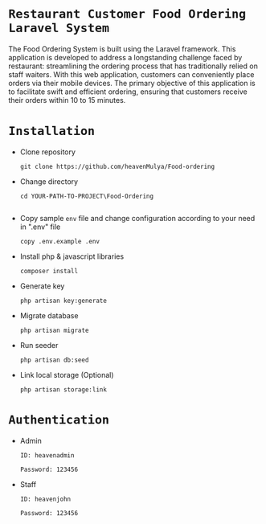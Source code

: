 # `Restaurant Customer Food Ordering Laravel System`

The Food Ordering System is built using the Laravel framework. This application is developed to address a longstanding challenge faced by restaurant: streamlining the ordering process that has traditionally relied on staff waiters. With this web application, customers can conveniently place orders via their mobile devices. The primary objective of this application is to facilitate swift and efficient ordering, ensuring that customers receive their orders within 10 to 15 minutes.

# `Installation`

- Clone repository
    ```
    git clone https://github.com/heavenMulya/Food-ordering
    ```

- Change directory
    ```
    cd YOUR-PATH-TO-PROJECT\Food-Ordering
    ```
    ```

- Copy sample `env` file and change configuration according to your need in ".env" file
    ```
    copy .env.example .env
    ```

- Install php & javascript libraries
    ```
    composer install
    ```
    
- Generate key
    ```
    php artisan key:generate
    ```
- Migrate database
    ```
    php artisan migrate
    ```    
- Run seeder
    ```
    php artisan db:seed
    ```
- Link local storage (Optional)
    ```
    php artisan storage:link    
    ```

# `Authentication`

- Admin
    ```
    ID: heavenadmin
    ```
    ```
    Password: 123456
    ```

- Staff
    ```
    ID: heavenjohn
    ```
    ```
    Password: 123456
    ```
